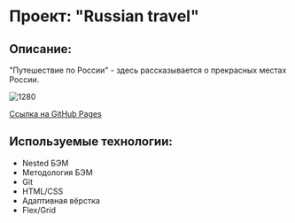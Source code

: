 # Проект: "Russian travel"

## Описание: 

"Путешествие по России" - здесь рассказывается о прекрасных местах России.

![1280](https://user-images.githubusercontent.com/107764041/202918906-6897dd8f-b8e5-4089-9eaf-18fc99e01f5b.png)


[Ссылка на GitHub Pages](https://qann1st.github.io/russian-travel/)

## Используемые технологии:

* Nested БЭМ
* Методология БЭМ
* Git 
* HTML/CSS
* Адаптивная вёрстка
* Flex/Grid
